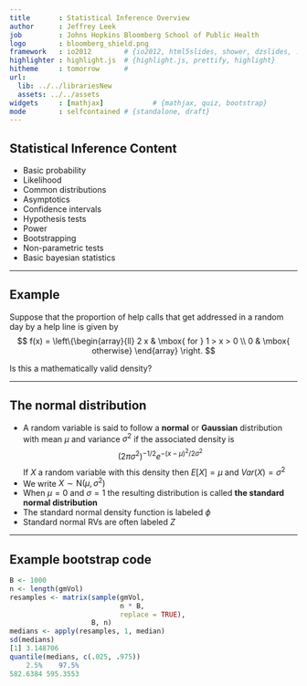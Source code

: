 ```yaml
---
title       : Statistical Inference Overview
author      : Jeffrey Leek
job         : Johns Hopkins Bloomberg School of Public Health
logo        : bloomberg_shield.png
framework   : io2012        # {io2012, html5slides, shower, dzslides, ...}
highlighter : highlight.js  # {highlight.js, prettify, highlight}
hitheme     : tomorrow      # 
url:
  lib: ../../librariesNew
  assets: ../../assets
widgets     : [mathjax]            # {mathjax, quiz, bootstrap}
mode        : selfcontained # {standalone, draft}
---
```


## Statistical Inference Content

* Basic probability
* Likelihood
* Common distributions
* Asymptotics
* Confidence intervals
* Hypothesis tests
* Power
* Bootstrapping
* Non-parametric tests
* Basic bayesian statistics

---

## Example

Suppose that the proportion of help calls that get addressed in
a random day by a help line is given by
$$
f(x) = \left\{\begin{array}{ll}
    2 x & \mbox{ for } 1 > x > 0 \\
    0                 & \mbox{ otherwise} 
\end{array} \right. 
$$

Is this a mathematically valid density?

---

## The normal distribution

- A random variable is said to follow a **normal** or **Gaussian** distribution with mean $\mu$ and variance $\sigma^2$ if the associated density is
  $$
  (2\pi \sigma^2)^{-1/2}e^{-(x - \mu)^2/2\sigma^2}
  $$
  If $X$ a random variable with this density then $E[X] = \mu$ and $Var(X) = \sigma^2$
- We write $X\sim \mbox{N}(\mu, \sigma^2)$
- When $\mu = 0$ and $\sigma = 1$ the resulting distribution is called **the standard normal distribution**
- The standard normal density function is labeled $\phi$
- Standard normal RVs are often labeled $Z$

---

## Example bootstrap code

```r
B <- 1000
n <- length(gmVol)
resamples <- matrix(sample(gmVol,
                           n * B,
                           replace = TRUE),
                    B, n)
medians <- apply(resamples, 1, median)
sd(medians)
[1] 3.148706
quantile(medians, c(.025, .975))
    2.5%    97.5% 
582.6384 595.3553 
```
